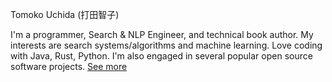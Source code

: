 Tomoko Uchida (打田智子)

I'm a programmer, Search & NLP Engineer, and technical book author. My interests are search systems/algorithms and machine learning. Love coding with Java, Rust, Python. I'm also engaged in several popular open source software projects. [See more](./profile.md)
